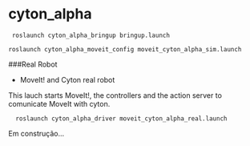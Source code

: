 # cyton_alpha

     roslaunch cyton_alpha_bringup bringup.launch

    roslaunch cyton_alpha_moveit_config moveit_cyton_alpha_sim.launch

###Real Robot

- MoveIt! and Cyton real robot
  
This lauch starts MoveIt!, the controllers and the action server to comunicate MoveIt with cyton.

```
  roslaunch cyton_alpha_driver moveit_cyton_alpha_real.launch
```

Em construção...



